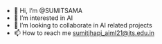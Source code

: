 - 👋 Hi, I’m @SUMITSAMA
- 👀 I’m interested in AI
- 💞️ I’m looking to collaborate in AI related projects
- 📫 How to reach me sumitjhapj_aiml21@its.edu.in

<!---
SUMITSAMA/SUMITSAMA is a ✨ special ✨ repository because its `README.md` (this file) appears on your GitHub profile.
You can click the Preview link to take a look at your changes.
--->
